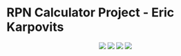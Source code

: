 # RPN Calculator Project - Eric Karpovits

<p align="center">
  <img src="https://img.shields.io/badge/developer-EricKarpovits-blue?style=flat-square&logo=github"> <img src="https://img.shields.io/badge/version-3.1.2-brightgreen?style=flat-square&color=2bbc8a"> <img src="https://img.shields.io/badge/build-passed-brightgreen?style=flat-square"> <img src="https://img.shields.io/badge/made%20with-C++-1f425f.svg?style=flat-square&logo=c%2B%2B">
</p>
